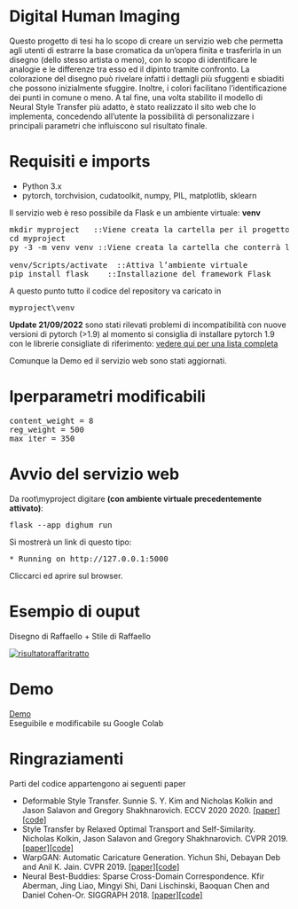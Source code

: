 # Digital Human Imaging

Questo progetto di tesi ha lo scopo di creare un servizio web che permetta agli utenti di estrarre la base cromatica da un’opera finita e trasferirla in un disegno (dello stesso artista o meno), con lo scopo di identificare le analogie e le differenze tra esso ed il dipinto tramite confronto. La colorazione del disegno può rivelare infatti i dettagli più sfuggenti e sbiaditi che possono inizialmente sfuggire. Inoltre, i colori facilitano l’identificazione dei punti in comune o meno. A tal fine, una volta stabilito il modello di Neural Style Transfer più adatto, è stato realizzato il sito web che lo implementa, concedendo all’utente la possibilità di personalizzare i principali parametri che influiscono sul risultato finale.


# Requisiti e imports
<ul>
  <li>Python 3.x</li>
  <li>pytorch, torchvision, cudatoolkit, numpy, PIL, matplotlib, sklearn</li>
</ul>

Il servizio web è reso possibile da Flask e un ambiente virtuale: <b>venv</b>


<pre>
mkdir myproject   ::Viene creata la cartella per il progetto
cd myproject  
py -3 -m venv venv ::Viene creata la cartella che conterrà l’ambiente
                                                            ::virtuale
venv/Scripts/activate  ::Attiva l’ambiente virtuale
pip install flask    ::Installazione del framework Flask
</pre>
  
A questo punto tutto il codice del repository va caricato in <pre>myproject\venv</pre>

<b>Update 21/09/2022</b> sono stati rilevati problemi di incompatibilità con nuove versioni di pytorch (>1.9) al momento si consiglia di installare pytorch 1.9 con le librerie consigliate di riferimento:
<a href='https://pytorch.org/get-started/previous-versions/'>vedere qui per una lista completa</a>

Comunque la Demo ed il servizio web sono stati aggiornati.


# Iperparametri modificabili
<pre>
content_weight = 8
reg_weight = 500
max_iter = 350
</pre>


# Avvio del servizio web
Da root\myproject digitare <b>(con ambiente virtuale precedentemente attivato)</b>:

<pre>
flask --app dighum run
</pre>

Si mostrerà un link di questo tipo:

<pre>
* Running on http://127.0.0.1:5000
</pre>

Cliccarci ed aprire sul browser.

# Esempio di ouput
Disegno di Raffaello + Stile di Raffaello


<a href="https://ibb.co/k9FXzP1"><img src="https://i.ibb.co/9VjWBdt/risultatoraffaritratto.png" alt="risultatoraffaritratto" border="0"></a>


# Demo

<a href="https://colab.research.google.com/drive/1YgZwq7jPIX-_1qN3aGBdiwnr_377IeXh?usp=sharing">Demo</a>   
Eseguibile e modificabile su Google Colab




# Ringraziamenti
Parti del codice appartengono ai seguenti paper
<ul>
  <li>Deformable Style Transfer. Sunnie S. Y. Kim and Nicholas Kolkin and Jason Salavon and Gregory Shakhnarovich. ECCV 2020  2020. <a href="https://arxiv.org/abs/2003.11038">[paper]</a> <a href="https://github.com/sunniesuhyoung/DST">[code]</a></li>
  <li>Style Transfer by Relaxed Optimal Transport and Self-Similarity. Nicholas Kolkin, Jason Salavon and Gregory Shakhnarovich. CVPR 2019. <a href="https://arxiv.org/abs/1904.12785v2">[paper]</a><a href="https://github.com/nkolkin13/STROTSS">[code]</a></li>
  <li>WarpGAN: Automatic Caricature Generation. Yichun Shi, Debayan Deb and Anil K. Jain. CVPR 2019. <a href="https://arxiv.org/abs/1811.10100">[paper]</a><a href="https://github.com/seasonSH/WarpGAN">[code]</a></li>
  <li>Neural Best-Buddies: Sparse Cross-Domain Correspondence. Kfir Aberman, Jing Liao, Mingyi Shi, Dani Lischinski, Baoquan Chen and Daniel Cohen-Or. SIGGRAPH 2018. <a href="https://arxiv.org/abs/1805.04140v2">[paper]</a><a href="https://github.com/kfiraberman/neural_best_buddies">[code]</a></li>
  </ul>
